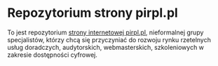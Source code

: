 # Repozytorium strony pirpl.pl  
To jest repozytorium [strony internetowej pirpl.pl](https://pirpl.github.io), nieformalnej grupy specjalistów, którzy chcą się przyczyniać do rozwoju rynku rzetelnych usług doradczych, audytorskich, webmasterskich, szkoleniowych w zakresie  dostępności cyfrowej.





